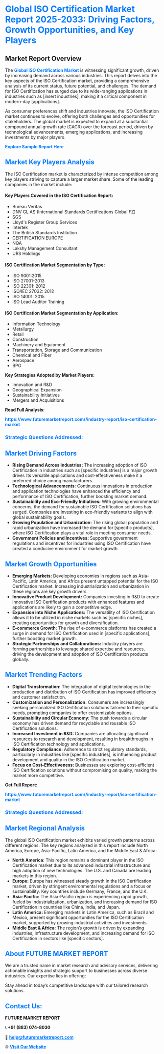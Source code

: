 <h1 style="color: #007BFF;">Global ISO Certification Market Report 2025-2033: Driving Factors, Growth Opportunities, and Key Players</h1>

<section id="overview">
<h2>Market Report Overview</h2>
<p>The <a href="https://www.futuremarketreport.com//industry-report/iso-certification-market" style="color: #007BFF; text-decoration: none;"><strong>Global ISO Certification Market</strong></a> is witnessing significant growth, driven by increasing demand across various industries. This report delves into the key aspects of the ISO Certification market, providing a comprehensive analysis of its current status, future potential, and challenges. The demand for ISO Certification has surged due to its wide-ranging applications in industries such as [insert industries], making it a critical component in modern-day [applications].</p>
<p>As consumer preferences shift and industries innovate, the ISO Certification market continues to evolve, offering both challenges and opportunities for stakeholders. The global market is expected to expand at a substantial compound annual growth rate (CAGR) over the forecast period, driven by technological advancements, emerging applications, and increasing investments by major players.</p>
</section>

<section id="overview">
<p><a href="https://www.futuremarketreport.com//request-sample/reportId=46626" style="color: #007BFF; text-decoration: none;"><strong>Explore Sample Report Here</strong></a></p>
</section>

<section id="key-players">
<h2 style="color: #007BFF;">Market Key Players Analysis</h2>
<p>The ISO Certification market is characterized by intense competition among key players striving to capture a larger market share. Some of the leading companies in the market include:</p>
<h4>Key Players Covered in the ISO Certification Report:</h4>
<ul><li>Bureau Veritas</li><li>DNV GL AS (International Standards Certifications Global FZ)</li><li>SGS</li><li>Lloyd&#039;s Register Group Services</li><li>Intertek</li><li>The British Standards Institution</li><li>CERTIFICATION EUROPE</li><li>NQA</li><li>Lakshy Management Consultant</li><li>URS Holdings</li></ul>
<h4>ISO Certification Market Segmentation by Type:</h4>
<ul><li>ISO 9001:2015</li><li>ISO 27001-2013</li><li>ISO 22301: 2012</li><li>ISO/IEC 27032: 2012</li><li>ISO 14001: 2015</li><li>ISO Lead Auditor Training</li></ul>

<h4>ISO Certification Market Segmentation by Application:</h4>
<ul><li>Information Technology</li><li>Metallurgy</li><li>Retail</li><li>Construction</li><li>Machinery and Equipment</li><li>Transportation, Storage and Communication</li><li>Chemical and Fiber</li><li>Aerospace</li><li>BPO</li></ul>
<p><strong>Key Strategies Adopted by Market Players:</strong></p>
<ul>
<li>Innovation and R&D</li>
<li>Geographical Expansion</li>
<li>Sustainability Initiatives</li>
<li>Mergers and Acquisitions</li>
</ul>
</section>

<section>
<p><strong>Read Full Analysis: </strong></p><a href="https://www.futuremarketreport.com//industry-report/iso-certification-market" style="color: #007BFF; text-decoration: none;"><strong>https://www.futuremarketreport.com//industry-report/iso-certification-market</strong></a>
<h3 style="color: #007BFF;">Strategic Questions Addressed:</h3>
</section>

<section id="driving-factors">
<h2 style="color: #007BFF;">Market Driving Factors</h2>
<ul>
<li><strong>Rising Demand Across Industries:</strong> The increasing adoption of ISO Certification in industries such as [specific industries] is a major growth driver. Its versatile applications and cost-effectiveness make it a preferred choice among manufacturers.</li>
<li><strong>Technological Advancements:</strong> Continuous innovations in production and application technologies have enhanced the efficiency and performance of ISO Certification, further boosting market demand.</li>
<li><strong>Sustainability and Eco-Friendly Initiatives:</strong> With growing environmental concerns, the demand for sustainable ISO Certification solutions has surged. Companies are investing in eco-friendly variants to align with global sustainability goals.</li>
<li><strong>Growing Population and Urbanization:</strong> The rising global population and rapid urbanization have increased the demand for [specific products], where ISO Certification plays a vital role in meeting consumer needs.</li>
<li><strong>Government Policies and Incentives:</strong> Supportive government regulations and incentives for industries using ISO Certification have created a conducive environment for market growth.</li>
</ul>
</section>

<section id="growth-opportunities">
<h2 style="color: #007BFF;">Market Growth Opportunities</h2>
<ul>
<li><strong>Emerging Markets:</strong> Developing economies in regions such as Asia-Pacific, Latin America, and Africa present untapped potential for the ISO Certification market. Increasing industrialization and urbanization in these regions are key growth drivers.</li>
<li><strong>Innovative Product Development:</strong> Companies investing in R&D to create innovative ISO Certification products with enhanced features and applications are likely to gain a competitive edge.</li>
<li><strong>Expansion into Niche Applications:</strong> The versatility of ISO Certification allows it to be utilized in niche markets such as [specific niches], creating opportunities for growth and diversification.</li>
<li><strong>E-commerce Growth:</strong> The rise of e-commerce platforms has created a surge in demand for ISO Certification used in [specific applications], further boosting market growth.</li>
<li><strong>Strategic Partnerships and Collaborations:</strong> Industry players are forming partnerships to leverage shared expertise and resources, driving the development and adoption of ISO Certification products globally.</li>
</ul>
</section>

<section id="trending-factors">
<h2 style="color: #007BFF;">Market Trending Factors</h2>
<ul>
<li><strong>Digital Transformation:</strong> The integration of digital technologies in the production and distribution of ISO Certification has improved efficiency and customer satisfaction.</li>
<li><strong>Customization and Personalization:</strong> Consumers are increasingly seeking personalized ISO Certification solutions tailored to their specific needs, prompting companies to offer customizable options.</li>
<li><strong>Sustainability and Circular Economy:</strong> The push towards a circular economy has driven demand for recyclable and reusable ISO Certification solutions.</li>
<li><strong>Increased Investment in R&D:</strong> Companies are allocating significant resources to research and development, resulting in breakthroughs in ISO Certification technology and applications.</li>
<li><strong>Regulatory Compliance:</strong> Adherence to strict regulatory standards, particularly in industries like [specific industries], is influencing product development and quality in the ISO Certification market.</li>
<li><strong>Focus on Cost-Effectiveness:</strong> Businesses are exploring cost-efficient ISO Certification solutions without compromising on quality, making the market more competitive.</li>
</ul>
</section>

<section>
<p><strong>Get Full Report: </strong></p><a href="https://www.futuremarketreport.com//industry-report/iso-certification-market" style="color: #007BFF; text-decoration: none;"><strong>https://www.futuremarketreport.com//industry-report/iso-certification-market</strong></a>
<h3 style="color: #007BFF;">Strategic Questions Addressed:</h3>
</section>


<section id="regional-analysis">
<h2 style="color: #007BFF;">Market Regional Analysis</h2>
<p>The global ISO Certification market exhibits varied growth patterns across different regions. The key regions analyzed in this report include North America, Europe, Asia-Pacific, Latin America, and the Middle East & Africa:</p>
<ul>
<li><strong>North America:</strong> This region remains a dominant player in the ISO Certification market due to its advanced industrial infrastructure and high adoption of new technologies. The U.S. and Canada are leading markets in this region.</li>
<li><strong>Europe:</strong> Europe has witnessed steady growth in the ISO Certification market, driven by stringent environmental regulations and a focus on sustainability. Key countries include Germany, France, and the U.K.</li>
<li><strong>Asia-Pacific:</strong> The Asia-Pacific region is experiencing rapid growth, fueled by industrialization, urbanization, and increasing demand for ISO Certification in countries like China, India, and Japan.</li>
<li><strong>Latin America:</strong> Emerging markets in Latin America, such as Brazil and Mexico, present significant opportunities for the ISO Certification market, supported by growing industrial activities and investments.</li>
<li><strong>Middle East & Africa:</strong> The region’s growth is driven by expanding industries, infrastructure development, and increasing demand for ISO Certification in sectors like [specific sectors].</li>
</ul>
</section>

<footer>
<h2 style="color: #007BFF;">About FUTURE MARKET REPORT</h2>
<p>We are a trusted name in market research and advisory services, delivering actionable insights and strategic support to businesses across diverse industries. Our expertise lies in offering:</p>

<p>Stay ahead in today’s competitive landscape with our tailored research solutions.</p>

<h2 style="color: #007BFF;">Contact Us:</h2>
<p><strong>FUTURE MARKET REPORT</strong></p>
<p>📞 <strong>+91 (883) 074-8030</strong></p>
<p>📧 <strong><a href="mailto:help@futuremarketreport.com" style="color: #007BFF;">help@futuremarketreport.com</a></strong></p>
<p>🌐 <strong><a href="https://www.futuremarketreport.com/" style="color: #007BFF;">Visit Our Website</a></strong></p>
</footer>